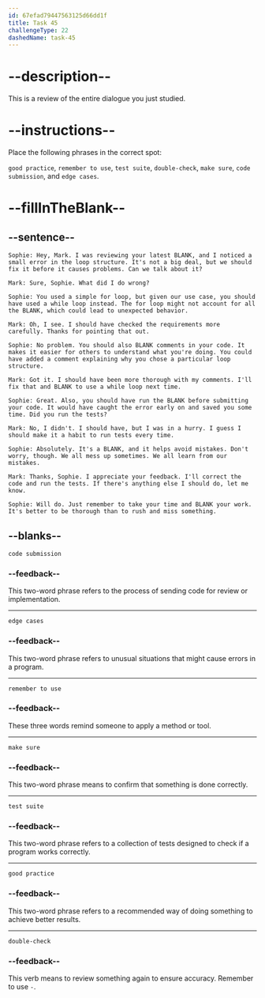 ```yaml
---
id: 67efad79447563125d66dd1f
title: Task 45
challengeType: 22
dashedName: task-45
---
```


<!-- REVIEW -->

# --description--

This is a review of the entire dialogue you just studied.

# --instructions--

Place the following phrases in the correct spot:

`good practice`, `remember to use`, `test suite`, `double-check`, `make sure`, `code submission`, and `edge cases`.

# --fillInTheBlank--

## --sentence--

`Sophie: Hey, Mark. I was reviewing your latest BLANK, and I noticed a small error in the loop structure. It's not a big deal, but we should fix it before it causes problems. Can we talk about it?`

`Mark: Sure, Sophie. What did I do wrong?`

`Sophie: You used a simple for loop, but given our use case, you should have used a while loop instead. The for loop might not account for all the BLANK, which could lead to unexpected behavior.`

`Mark: Oh, I see. I should have checked the requirements more carefully. Thanks for pointing that out.`

`Sophie: No problem. You should also BLANK comments in your code. It makes it easier for others to understand what you're doing. You could have added a comment explaining why you chose a particular loop structure.`

`Mark: Got it. I should have been more thorough with my comments. I'll fix that and BLANK to use a while loop next time.`

`Sophie: Great. Also, you should have run the BLANK before submitting your code. It would have caught the error early on and saved you some time. Did you run the tests?`

`Mark: No, I didn't. I should have, but I was in a hurry. I guess I should make it a habit to run tests every time.`

`Sophie: Absolutely. It's a BLANK, and it helps avoid mistakes. Don't worry, though. We all mess up sometimes. We all learn from our mistakes.`

`Mark: Thanks, Sophie. I appreciate your feedback. I'll correct the code and run the tests. If there's anything else I should do, let me know.`

`Sophie: Will do. Just remember to take your time and BLANK your work. It's better to be thorough than to rush and miss something.`

## --blanks--

`code submission`

### --feedback--

This two-word phrase refers to the process of sending code for review or implementation.

---

`edge cases`

### --feedback--

This two-word phrase refers to unusual situations that might cause errors in a program.

---

`remember to use`

### --feedback--

These three words remind someone to apply a method or tool.

---

`make sure`

### --feedback--

This two-word phrase means to confirm that something is done correctly.

---

`test suite`

### --feedback--

This two-word phrase refers to a collection of tests designed to check if a program works correctly.

---

`good practice`

### --feedback--

This two-word phrase refers to a recommended way of doing something to achieve better results.

---

`double-check`

### --feedback--

This verb means to review something again to ensure accuracy. Remember to use `-`.
